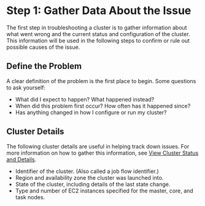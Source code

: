 # Step 1: Gather Data About the Issue<a name="emr-troubleshoot-failed-1"></a>

 The first step in troubleshooting a cluster is to gather information about what went wrong and the current status and configuration of the cluster\. This information will be used in the following steps to confirm or rule out possible causes of the issue\. 

## Define the Problem<a name="emr-troubleshoot-failed-1-problem"></a>

 A clear definition of the problem is the first place to begin\. Some questions to ask yourself: 
+  What did I expect to happen? What happened instead? 
+  When did this problem first occur? How often has it happened since? 
+  Has anything changed in how I configure or run my cluster? 

## Cluster Details<a name="emr-troubleshoot-failed-1-cluster"></a>

 The following cluster details are useful in helping track down issues\. For more information on how to gather this information, see [View Cluster Status and Details](emr-manage-view-clusters.md)\. 
+  Identifier of the cluster\. \(Also called a job flow identifier\.\) 
+  Region and availability zone the cluster was launched into\. 
+  State of the cluster, including details of the last state change\. 
+  Type and number of EC2 instances specified for the master, core, and task nodes\. 